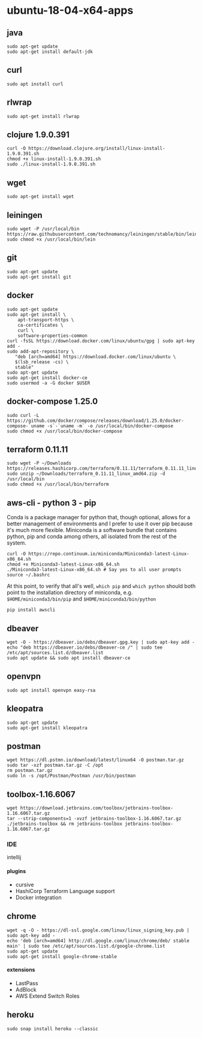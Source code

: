 # ubuntu-18-04-x64-apps

## java
```
sudo apt-get update
sudo apt-get install default-jdk
```

## curl
```
sudo apt install curl
```

## rlwrap
```
sudo apt-get install rlwrap
```

## clojure 1.9.0.391
```
curl -O https://download.clojure.org/install/linux-install-1.9.0.391.sh
chmod +x linux-install-1.9.0.391.sh
sudo ./linux-install-1.9.0.391.sh
```

## wget
```
sudo apt-get install wget
```

## leiningen
```
sudo wget -P /usr/local/bin https://raw.githubusercontent.com/technomancy/leiningen/stable/bin/lein
sudo chmod +x /usr/local/bin/lein
```

## git
```
sudo apt-get update
sudo apt-get install git
```

## docker
```
sudo apt-get update
sudo apt-get install \
    apt-transport-https \
    ca-certificates \
    curl \
    software-properties-common
curl -fsSL https://download.docker.com/linux/ubuntu/gpg | sudo apt-key add -
sudo add-apt-repository \
   "deb [arch=amd64] https://download.docker.com/linux/ubuntu \
   $(lsb_release -cs) \
   stable"
sudo apt-get update
sudo apt-get install docker-ce
sudo usermod -a -G docker $USER
```

## docker-compose 1.25.0
```
sudo curl -L https://github.com/docker/compose/releases/download/1.25.0/docker-compose-`uname -s`-`uname -m` -o /usr/local/bin/docker-compose
sudo chmod +x /usr/local/bin/docker-compose
```

## terraform 0.11.11
```
sudo wget -P ~/Downloads https://releases.hashicorp.com/terraform/0.11.11/terraform_0.11.11_linux_amd64.zip
sudo unzip ~/Downloads/terraform_0.11.11_linux_amd64.zip -d /usr/local/bin
sudo chmod +x /usr/local/bin/terraform
```

## aws-cli - python 3 - pip

Conda is a package manager for python that, though optional, allows for a better management of environments and I prefer to use it over pip because it's much more flexible. Miniconda is a software bundle that contains python, pip and conda among others, all isolated from the rest of the system.

```
curl -O https://repo.continuum.io/miniconda/Miniconda3-latest-Linux-x86_64.sh
chmod +x Miniconda3-latest-Linux-x86_64.sh
./Miniconda3-latest-Linux-x86_64.sh # Say yes to all user prompts
source ~/.bashrc
```

At this point, to verify that all's well, `which pip` and `which python` should both point to the installation directory of miniconda, e.g. `$HOME/miniconda3/bin/pip` and `$HOME/miniconda3/bin/python`
```
pip install awscli
```

## dbeaver
```
wget -O - https://dbeaver.io/debs/dbeaver.gpg.key | sudo apt-key add -
echo "deb https://dbeaver.io/debs/dbeaver-ce /" | sudo tee /etc/apt/sources.list.d/dbeaver.list
sudo apt update && sudo apt install dbeaver-ce
```

## openvpn
```
sudo apt install openvpn easy-rsa
```

## kleopatra
```
sudo apt-get update
sudo apt-get install kleopatra
```

## postman
```
wget https://dl.pstmn.io/download/latest/linux64 -O postman.tar.gz
sudo tar -xzf postman.tar.gz -C /opt
rm postman.tar.gz
sudo ln -s /opt/Postman/Postman /usr/bin/postman
```

## toolbox-1.16.6067
```
wget https://download.jetbrains.com/toolbox/jetbrains-toolbox-1.16.6067.tar.gz
tar --strip-components=1 -xvzf jetbrains-toolbox-1.16.6067.tar.gz
./jetbrains-toolbox && rm jetbrains-toolbox jetbrains-toolbox-1.16.6067.tar.gz
```
### IDE
intellij
#### plugins
* cursive
* HashiCorp Terraform Language support
* Docker integration

## chrome
```
wget -q -O - https://dl-ssl.google.com/linux/linux_signing_key.pub | sudo apt-key add -
echo 'deb [arch=amd64] http://dl.google.com/linux/chrome/deb/ stable main' | sudo tee /etc/apt/sources.list.d/google-chrome.list
sudo apt-get update
sudo apt-get install google-chrome-stable
```
#### extensions
* LastPass
* AdBlock
* AWS Extend Switch Roles

## heroku
```
sudo snap install heroku --classic
```
